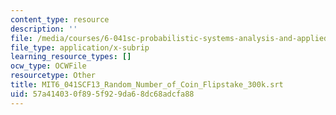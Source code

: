 ```yaml
---
content_type: resource
description: ''
file: /media/courses/6-041sc-probabilistic-systems-analysis-and-applied-probability-fall-2013/57a414030f895f929da68dc68adcfa88_MIT6_041SCF13_Random_Number_of_Coin_Flipstake_300k.vtt
file_type: application/x-subrip
learning_resource_types: []
ocw_type: OCWFile
resourcetype: Other
title: MIT6_041SCF13_Random_Number_of_Coin_Flipstake_300k.srt
uid: 57a41403-0f89-5f92-9da6-8dc68adcfa88
---
```

